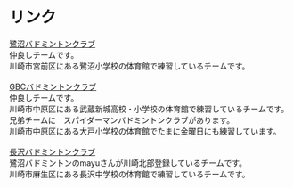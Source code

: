 # リンク

[鷺沼バドミントンクラブ](http://saginumabad.aikotoba.jp/)  
仲良しチームです。  
川崎市宮前区にある鷺沼小学校の体育館で練習しているチームです。  
</br>
[GBCバドミントンクラブ](http://gbcbado.iiyudana.net/)  
仲良しチームです。  
川崎市中原区にある武蔵新城高校・小学校の体育館で練習しているチームです。  
兄弟チームに　スパイダーマンバドミントンクラブがあります。  
川崎市中原区にある大戸小学校の体育館でたまに金曜日にも練習しています。  
</br>
[長沢バドミントンクラブ](http://nagasawabado.at-ninja.jp/)  
鷺沼バドミントンのmayuさんが川崎北部登録しているチームです。  
川崎市麻生区にある長沢中学校の体育館で練習しているチームです。